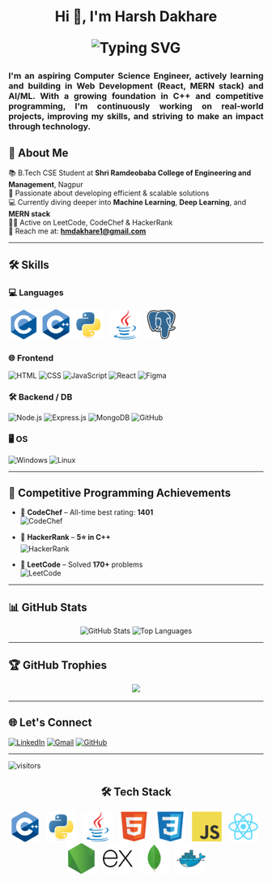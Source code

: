 

<!--
**Harshdakhare4/Harshdakhare4** is a ✨ _special_ ✨ repository because its `README.md` (this file) appears on your GitHub profile.

Here are some ideas to get you started:

- 🔭 I’m currently working on ...
- 🌱 I’m currently learning ...
- 👯 I’m looking to collaborate on ...
- 🤔 I’m looking for help with ...
- 💬 Ask me about ...
- 📫 How to reach me: ...
- 😄 Pronouns: ...
- ⚡ Fun fact: ...
-->
<!--
**Harshdakhare4/Harshdakhare4** is a ✨ _special_ ✨ repository because its `README.md` (this file) appears on your GitHub profile.
-->

<h1 align="center">Hi 👋, I'm Harsh Dakhare
<p align="center">
  <img src="https://readme-typing-svg.demolab.com?font=Fira+Code&duration=2000&pause=1000&color=00BFFF&center=true&vCenter=true&width=435&lines=Computer+Science+Engineer;Web+Developer" alt="Typing SVG" />
</p>
</h1>
<h3 align="justify">I'm an aspiring Computer Science Engineer, actively learning and building in Web Development (React, MERN stack) and AI/ML. With a growing foundation in C++ and competitive programming, I'm continuously working on real-world projects, improving my skills, and striving to make an impact through technology.</h3>



## 🌟 About Me

📚 B.Tech CSE Student at **Shri Ramdeobaba College of Engineering and Management**, Nagpur  
🔭 Passionate about developing efficient & scalable solutions  
💻 Currently diving deeper into **Machine Learning**, **Deep Learning**, and **MERN stack**  
👨‍💻 Active on LeetCode, CodeChef & HackerRank  
📧 Reach me at: **hmdakhare1@gmail.com**



---

## 🛠️ Skills

### 💻 Languages
<img src="https://raw.githubusercontent.com/devicons/devicon/master/icons/c/c-original.svg" alt="C" width="60" height="60"/>
<img src="https://raw.githubusercontent.com/devicons/devicon/master/icons/cplusplus/cplusplus-original.svg" alt="C++" width="60" height="60"/>
<img src="https://raw.githubusercontent.com/devicons/devicon/master/icons/python/python-original.svg" alt="Python" width="60" height="60"/>
  &nbsp;
<img src="https://raw.githubusercontent.com/devicons/devicon/master/icons/java/java-original.svg" alt="Java" width="60" height="60"/>
  &nbsp;
<img src="https://raw.githubusercontent.com/devicons/devicon/master/icons/postgresql/postgresql-original.svg" alt="SQL" width="60" height="60"/>


### 🌐 Frontend
![HTML](https://img.shields.io/badge/HTML5-E34F26?style=for-the-badge&logo=html5&logoColor=white)
![CSS](https://img.shields.io/badge/CSS3-1572B6?style=for-the-badge&logo=css3&logoColor=white)
![JavaScript](https://img.shields.io/badge/JavaScript-F7DF1E?style=for-the-badge&logo=javascript&logoColor=black)
![React](https://img.shields.io/badge/React-61DAFB?style=for-the-badge&logo=react&logoColor=black)
![Figma](https://img.shields.io/badge/Figma-F24E1E?style=for-the-badge&logo=figma&logoColor=white)

### 🛠 Backend / DB
![Node.js](https://img.shields.io/badge/Node.js-339933?style=for-the-badge&logo=nodedotjs&logoColor=white)
![Express.js](https://img.shields.io/badge/Express.js-000000?style=for-the-badge&logo=express&logoColor=white)
![MongoDB](https://img.shields.io/badge/MongoDB-4EA94B?style=for-the-badge&logo=mongodb&logoColor=white)
![GitHub](https://img.shields.io/badge/GitHub-181717?style=for-the-badge&logo=github&logoColor=white)

### 🖥️ OS
![Windows](https://img.shields.io/badge/Windows-0078D6?style=for-the-badge&logo=windows&logoColor=white)
![Linux](https://img.shields.io/badge/Linux-FCC624?style=for-the-badge&logo=linux&logoColor=black)

---

## 🏅 Competitive Programming Achievements

- 🔻 **CodeChef** – All-time best rating: **1401**  
  ![CodeChef](https://img.shields.io/badge/CodeChef-1401%20Max%20Rating-brown?style=for-the-badge&logo=codechef)

- 🌟 **HackerRank** – **5⭐ in C++**  
  ![HackerRank](https://img.shields.io/badge/HackerRank-5%20Star%20C++-green?style=for-the-badge&logo=hackerrank)

- 🧠 **LeetCode** – Solved **170+** problems  
  ![LeetCode](https://img.shields.io/badge/LeetCode-170%2B%20Problems-orange?style=for-the-badge&logo=leetcode)

---

## 📊 GitHub Stats

<p align="center">
  <img src="https://github-readme-stats.vercel.app/api?username=Harshdakhare4&show_icons=true&theme=tokyonight" alt="GitHub Stats" />
  <img src="https://github-readme-stats.vercel.app/api/top-langs/?username=Harshdakhare4&layout=compact&theme=tokyonight" alt="Top Languages" />
</p>

---

## 🏆 GitHub Trophies

<p align="center">
  <img src="https://github-profile-trophy.vercel.app/?username=Harshdakhare4&theme=darkhub&no-frame=true&margin-w=20" />
</p>

---

## 🌐 Let's Connect

[![LinkedIn](https://img.shields.io/badge/LinkedIn-blue?style=for-the-badge&logo=linkedin&logoColor=white)](https://linkedin.com/in/your-link)
[![Gmail](https://img.shields.io/badge/Gmail-D14836?style=for-the-badge&logo=gmail&logoColor=white)](mailto:harshdakhare4@gmail.com)
[![GitHub](https://img.shields.io/badge/GitHub-000?style=for-the-badge&logo=github&logoColor=white)](https://github.com/Harshdakhare4)

---

![visitors](https://visitor-badge.laobi.icu/badge?page_id=Harshdakhare4.Harshdakhare4)

<h2 align="center">🛠️ Tech Stack</h2>
<p align="center">
  <img src="https://raw.githubusercontent.com/devicons/devicon/master/icons/cplusplus/cplusplus-original.svg" alt="C++" width="60" height="60"/>
  &nbsp;
  <img src="https://raw.githubusercontent.com/devicons/devicon/master/icons/python/python-original.svg" alt="Python" width="60" height="60"/>
  &nbsp;
  <img src="https://raw.githubusercontent.com/devicons/devicon/master/icons/java/java-original.svg" alt="Java" width="60" height="60"/>
  &nbsp;
  <img src="https://raw.githubusercontent.com/devicons/devicon/master/icons/html5/html5-original.svg" alt="HTML" width="60" height="60"/>
  &nbsp;
  <img src="https://raw.githubusercontent.com/devicons/devicon/master/icons/css3/css3-original.svg" alt="CSS" width="60" height="60"/>
  &nbsp;
  <img src="https://raw.githubusercontent.com/devicons/devicon/master/icons/javascript/javascript-original.svg" alt="JavaScript" width="60" height="60"/>
  &nbsp;
  <img src="https://raw.githubusercontent.com/devicons/devicon/master/icons/react/react-original.svg" alt="React" width="60" height="60"/>
  &nbsp;
  <img src="https://raw.githubusercontent.com/devicons/devicon/master/icons/nodejs/nodejs-original.svg" alt="Node.js" width="60" height="60"/>
  &nbsp;
  <img src="https://raw.githubusercontent.com/devicons/devicon/master/icons/express/express-original.svg" alt="Express.js" width="60" height="60"/>
  &nbsp;
  <img src="https://raw.githubusercontent.com/devicons/devicon/master/icons/mongodb/mongodb-original.svg" alt="MongoDB" width="60" height="60"/>
  &nbsp;
  <img src="https://raw.githubusercontent.com/devicons/devicon/master/icons/docker/docker-original.svg" alt="Docker" width="60" height="60"/>
</p>

